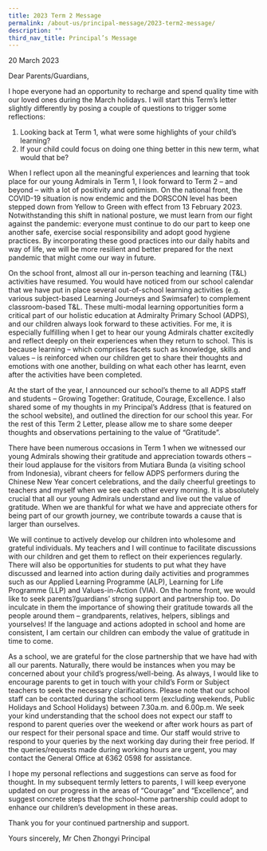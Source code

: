 ```yaml
---
title: 2023 Term 2 Message
permalink: /about-us/principal-message/2023-term2-message/
description: ""
third_nav_title: Principal’s Message
---
```

20 March 2023 

Dear Parents/Guardians,

I hope everyone had an opportunity to recharge and spend quality time with our loved ones during the March holidays. I will start this Term’s letter slightly differently by posing a couple of questions to trigger some reflections: 

1. Looking back at Term 1, what were some highlights of your child’s learning? 
2. If your child could focus on doing one thing better in this new term, what would that be?

When I reflect upon all the meaningful experiences and learning that took place for our young Admirals in Term 1, I look forward to Term 2 – and beyond – with a lot of positivity and optimism. On the national front, the COVID-19 situation is now endemic and the DORSCON level has been stepped down from Yellow to Green with effect from 13 February 2023. Notwithstanding this shift in national posture, we must learn from our fight against the pandemic: everyone must continue to do our part to keep one another safe, exercise social responsibility and adopt good hygiene practices. By incorporating these good practices into our daily habits and way of life, we will be more resilient and better prepared for the next pandemic that might come our way in future. 

On the school front, almost all our in-person teaching and learning (T&L) activities have resumed. You would have noticed from our school calendar that we have put in place several out-of-school learning activities (e.g. various subject-based Learning Journeys and Swimsafer) to complement classroom-based T&L. These multi-modal learning opportunities form a critical part of our holistic education at Admiralty Primary School (ADPS), and our children always look forward to these activities. For me, it is especially fulfilling when I get to hear our young Admirals chatter excitedly and reflect deeply on their experiences when they return to school. This is because learning – which comprises facets such as knowledge, skills and values – is reinforced when our children get to share their thoughts and emotions with one another, building on what each other has learnt, even after the activities have been completed. 

At the start of the year, I announced our school’s theme to all ADPS staff and students – Growing Together: Gratitude, Courage, Excellence.  I also shared some of my thoughts in my Principal’s Address (that is featured on the school website), and outlined the direction for our school this year. For the rest of this Term 2 Letter, please allow me to share some deeper thoughts and observations pertaining to the value of “Gratitude”. 

There have been numerous occasions in Term 1 when we witnessed our young Admirals showing their gratitude and appreciation towards others – their loud applause for the visitors from Mutiara Bunda (a visiting school from Indonesia), vibrant cheers for fellow ADPS performers during the Chinese New Year concert celebrations, and the daily cheerful greetings to teachers and myself when we see each other every morning. It is absolutely crucial that all our young Admirals understand and live out the value of gratitude. When we are thankful for what we have and appreciate others for being part of our growth journey, we contribute towards a cause that is larger than ourselves. 

We will continue to actively develop our children into wholesome and grateful individuals. My teachers and I will continue to facilitate discussions with our children and get them to reflect on their experiences regularly. There will also be opportunities for students to put what they have discussed and learned into action during daily activities and programmes such as our Applied Learning Programme (ALP), Learning for Life Programme (LLP) and Values-in-Action (VIA). On the home front, we would like to seek parents’/guardians’ strong support and partnership too. Do inculcate in them the importance of showing their gratitude towards all the people around them – grandparents, relatives, helpers, siblings and yourselves! If the language and actions adopted in school and home are consistent, I am certain our children can embody the value of gratitude in time to come.

As a school, we are grateful for the close partnership that we have had with all our parents. Naturally, there would be instances when you may be concerned about your child’s progress/well-being.  As always, I would like to encourage parents to get in touch with your child’s Form or Subject teachers to seek the necessary clarifications. Please note that our school staff can be contacted during the school term (excluding weekends, Public Holidays and School Holidays) between 7.30a.m. and 6.00p.m. We seek your kind understanding that the school does not expect our staff to respond to parent queries over the weekend or after work hours as part of our respect for their personal space and time. Our staff would strive to respond to your queries by the next working day during their free period. If the queries/requests made during working hours are urgent, you may contact the General Office at 6362 0598 for assistance.
 
I hope my personal reflections and suggestions can serve as food for thought. In my subsequent termly letters to parents, I will keep everyone updated on our progress in the areas of “Courage” and “Excellence”, and suggest concrete steps that the school-home partnership could adopt to enhance our children’s development in these areas. 

Thank you for your continued partnership and support.

Yours sincerely,
Mr Chen Zhongyi
Principal